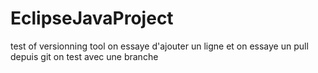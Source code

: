 # EclipseJavaProject
test of versionning tool
on essaye d'ajouter un ligne
et on essaye un pull depuis git
on test avec une branche
